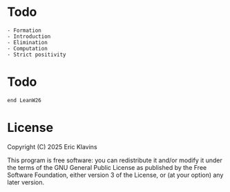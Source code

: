 
Todo
===

    - Formation
    - Introduction
    - Elimination
    - Computation
    - Strict positivity

Todo
===

```lean
end LeanW26
```

License
===

Copyright (C) 2025  Eric Klavins

This program is free software: you can redistribute it and/or modify
it under the terms of the GNU General Public License as published by
the Free Software Foundation, either version 3 of the License, or
(at your option) any later version.   

